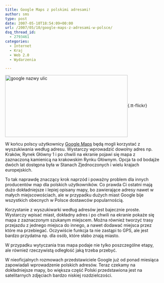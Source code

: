 ```yaml
---
title: Google Maps z polskimi adresami!
author: sms
type: post
date: 2007-05-10T18:54:09+00:00
url: /2007/05/10/google-maps-z-adresami-w-polsce/
dsq_thread_id:
  - 2793461
categories:
  - Internet
  - Kraj
  - Web 2.0
  - Wydarzenia

---
```

[<img src="http://farm1.static.flickr.com/219/492731703_8584447c32.jpg" title="google nazwy ulic" alt="google nazwy ulic" align="absmiddle" border="0" height="203" width="400" />][1]{.tt-flickr}

W końcu polscy użytkownicy [Google Maps][2] będą mogli korzystać z wyszukiwania według adresu. Wystarczy wprowadzić dowolny adres np. Kraków, Rynek Główny 1 i po chwili na ekranie pojawi się mapa z zaznaczoną kamienicą na krakowskim Rynku Głównym. Opcja ta od bodajże dwóch lat dostępna była w Stanach Zjednoczonych i wielu krajach europejskich.

<!--more--> To tak naprawdę znaczący krok naprzód i poważny problem dla innych producentów map dla polskich użytkowników. Co prawda Ci ostatni mają dużo dokładniejsze i lepiej opisany mapy, bo zawierające adresy nawet w małych miejscowościach, ale w przypadku dużych miast Google bije wszystkich obecnych w Polsce dostawców popularnością.

Korzystanie z wyszukiwarki według adresów jest bajecznie proste. Wystarczy wpisać miast, dokładny adres i po chwili na ekranie pokaże się mapa z zaznaczonym szukanym miejscem. Można również tworzyć trasy przejazdu z jednego miejsca do innego, a nawet dodawać miejsca przez które ma przebiegać. Oczywiście funkcja ta nie zastąpi to GPS, ale jest bardzo przydatna np. dla osób, które słabo znają miasto.

W przypadku wytyczania tras mapa podaje nie tylko poszczególne etapy, ale również rzeczywistą odległość jaką trzeba przebyć.

W nieoficjalnych rozmowach przedstawiciele Google już od ponad miesiąca zapowiadali wprowadzenie polskich adresów. Teraz czekamy na dokładniejsze mapy, bo większa część Polski przedstawiona jest na satelitarnych zdjęciach bardzo niskiej rozdzielczości.

 [1]: http://www.flickr.com/photos/58784903@N00/492731703/
 [2]: http://maps.google.com